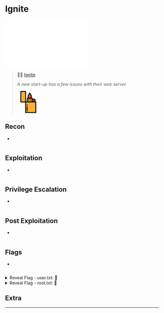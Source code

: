 # Ignite

![tryhackme.com - © TryHackMe](.gitbook/assets/tryhackme-logo-small.png)

> 🔬🌐 [Ignite](https://tryhackme.com/room/ignite)
>
> *A new start-up has a few issues with their web server.*
>
> ![](.gitbook/assets/ignite.png)

## Recon

- 

```bash

```

## Exploitation

- 

```bash

```





## Privilege Escalation

- 

```bash

```





## Post Exploitation

- 

```bash

```





## Flags

- 

```bash

```







<details>
<summary>Reveal Flag - user.txt: 🚩</summary>



`[FLAG_HERE]`

[FLAG_SCREEN_HERE]

</details>





<details>
<summary>Reveal Flag - root.txt: 🚩</summary>



`[FLAG_HERE]`

[FLAG_SCREEN_HERE]

</details>



## Extra

------

